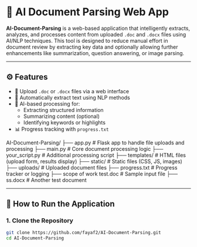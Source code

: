 # 📄 AI Document Parsing Web App

**AI-Document-Parsing** is a web-based application that intelligently extracts, analyzes, and processes content from uploaded `.doc` and `.docx` files using AI/NLP techniques. This tool is designed to reduce manual effort in document review by extracting key data and optionally allowing further enhancements like summarization, question answering, or image parsing.

---

## ⚙️ Features

- 📂 Upload `.doc` or `.docx` files via a web interface
- 🤖 Automatically extract text using NLP methods
- 🧠 AI-based processing for:
  - Extracting structured information
  - Summarizing content (optional)
  - Identifying keywords or highlights
- 📊 Progress tracking with `progress.txt`

AI-Document-Parsing/
├── app.py # Flask app to handle file uploads and processing
├── main.py # Core document processing logic
├── your_script.py # Additional processing script
├── templates/ # HTML files (upload form, results display)
├── static/ # Static files (CSS, JS, images)
├── uploads/ # Uploaded document files
├── progress.txt # Progress tracker or logging
├── scope of work test.doc # Sample input file
├── ss.docx # Another test document



---

## 🚀 How to Run the Application

### 1. Clone the Repository

```bash
git clone https://github.com/fayaf2/AI-Document-Parsing.git
cd AI-Document-Parsing
